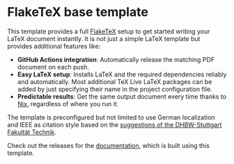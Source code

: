 # FlakeTeX base template

This template provides a full [FlakeTeX](https://github.com/hfxbse/nixos-config/tree/derivation/flaketex) setup to get
started writing your LaTeX document instantly.
It is not just a simple LaTeX template but provides additional features like:

- **GitHub Actions integration**: Automatically release the matching PDF document on each push.
- **Easy LaTeX setup**: Installs LaTeX and the required dependencies reliably and automatically. Most additional TeX
  Live LaTeX packages can be added by just specifying their name in the project configuration file.
- **Predictable results**: Get the same output document every time thanks to [Nix](https://nixos.org/), regardless of
  where you run it.

The template is preconfigured but not limited to use German localization and IEEE as citation style based on
the [suggestions of the DHBW-Stuttgart Fakultät Technik](https://www.dhbw.de/fileadmin/user_upload/Dokumente/Dokumente_fuer_Studierende/Leitlinien_fuer_die_Bearbeitung_und_Dokumentation_Fakultaet_Technik_Okt_2017.pdf).

Check out the releases for the [documentation](https://github.com/hfxbse/flaketex-base-template/releases), which is
built using this template.
